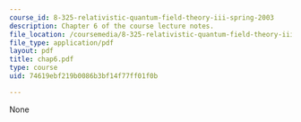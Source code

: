 ```yaml
---
course_id: 8-325-relativistic-quantum-field-theory-iii-spring-2003
description: Chapter 6 of the course lecture notes.
file_location: /coursemedia/8-325-relativistic-quantum-field-theory-iii-spring-2003/74619ebf219b0086b3bf14f77ff01f0b_chap6.pdf
file_type: application/pdf
layout: pdf
title: chap6.pdf
type: course
uid: 74619ebf219b0086b3bf14f77ff01f0b

---
```

None